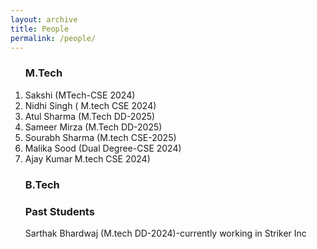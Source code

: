 ```yaml
---
layout: archive
title: People
permalink: /people/
---
```

<ol>
 <h3> M.Tech </h3> 
<li>
Sakshi (MTech-CSE 2024)
</li>
 <li>
 Nidhi Singh ( M.tech CSE 2024)
 </li>
 <li>
Atul Sharma (M.Tech DD-2025)
 </li>
 <li>
 Sameer Mirza (M.Tech DD-2025)
 </li>
<li>
  Sourabh Sharma (M.tech CSE-2025)
 </li>
<li>
Malika Sood (Dual Degree-CSE 2024)
</li>
 <li>
 Ajay Kumar M.tech CSE 2024)
 </li>

</ol>
<ol>
 <h3> B.Tech </h3>
 </ol>

 <ol>
 <h3> Past Students </h3> 
<p> Sarthak Bhardwaj (M.tech DD-2024)-currently working in Striker Inc </p> </ol>
